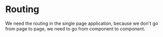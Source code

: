 # Routing

We need the routing in the single page application, because we don't go from page to page, we need to go from component to component.